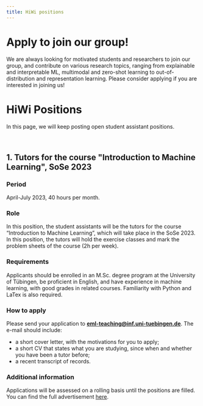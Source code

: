 ```yaml
---
title: HiWi positions
---
```


# Apply to join our group!

We are always looking for motivated students and researchers  to join our group, and contribute on various research topics, ranging from explainable and interpretable ML, multimodal and zero-shot learning to out-of-distribution and representation learning.
Please consider applying if you are interested in joining us!

# HiWi Positions
In this page, we will keep posting open student assistant positions.

<br/>
<div class="border-b-2"></div>

## 1. Tutors for the course "Introduction to Machine Learning", SoSe 2023

### Period 
April-July 2023, 40 hours per month.

### Role
In this position, the student assistants will be the tutors for the course “Introduction to Machine Learning”,
which will take place in the SoSe 2023. In this position, the tutors will hold the exercise
classes and mark the problem sheets of the course (2h per week).

### Requirements
Applicants should be enrolled in an M.Sc. degree program at the University of Tübingen, be
proficient in English, and have experience in machine learning, with good grades in related
courses. Familiarity with Python and LaTex is also required.

### How to apply
Please send your application to **eml-teaching@inf.uni-tuebingen.de**. The e-mail should include: 
- a short cover letter, with the motivations for you to apply;
- a short CV that states what you are studying, since when and whether you have been a tutor before;
- a recent transcript of records.

### Additional information
Applications will be assessed on a rolling basis until the positions are filled. 
You can find the full advertisement <a href="https://drive.google.com/file/d/1IND5e8PGbVV_Qa-t2jwgPMkDf10y91lG/view?usp=sharing">here</a>.

<br/>
<div class="border-b-2"></div>